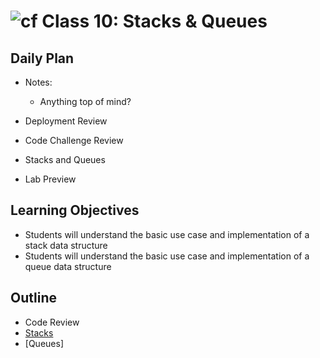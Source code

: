 # ![cf](http://i.imgur.com/7v5ASc8.png) Class 10: Stacks & Queues

## Daily Plan
- Notes:
    - Anything top of mind?

- Deployment Review 
- Code Challenge Review
- Stacks and Queues
- Lab Preview

## Learning Objectives

- Students will understand the basic use case and implementation of a stack data structure
- Students will understand the basic use case and implementation of a queue data structure

## Outline
- Code Review
- [Stacks]
- [Queues]

<!-- links -->
[Stacks]: ./notes/stacks_queues.md#what-is-a-stack
[Queue]: ./notes/stacks_queues.md#what-is-a-queue

